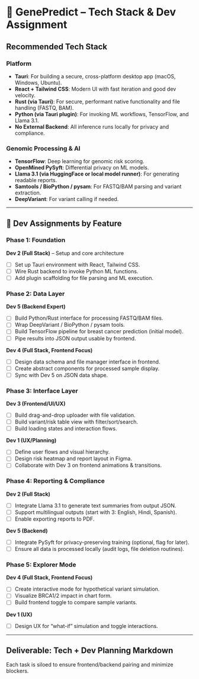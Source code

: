 
# 🧪 GenePredict – Tech Stack & Dev Assignment

## Recommended Tech Stack

### Platform
- **Tauri**: For building a secure, cross-platform desktop app (macOS, Windows, Ubuntu).
- **React + Tailwind CSS**: Modern UI with fast iteration and good dev velocity.
- **Rust (via Tauri)**: For secure, performant native functionality and file handling (FASTQ, BAM).
- **Python (via Tauri plugin)**: For invoking ML workflows, TensorFlow, and Llama 3.1.
- **No External Backend**: All inference runs locally for privacy and compliance.

### Genomic Processing & AI
- **TensorFlow**: Deep learning for genomic risk scoring.
- **OpenMined PySyft**: Differential privacy on ML models.
- **Llama 3.1 (via HuggingFace or local model runner)**: For generating readable reports.
- **Samtools / BioPython / pysam**: For FASTQ/BAM parsing and variant extraction.
- **DeepVariant**: For variant calling if needed.

---

## 👥 Dev Assignments by Feature

### Phase 1: Foundation
**Dev 2 (Full Stack)** – Setup and core architecture
- [ ] Set up Tauri environment with React, Tailwind CSS.
- [ ] Wire Rust backend to invoke Python ML functions.
- [ ] Add plugin scaffolding for file parsing and ML execution.

### Phase 2: Data Layer
**Dev 5 (Backend Expert)**
- [ ] Build Python/Rust interface for processing FASTQ/BAM files.
- [ ] Wrap DeepVariant / BioPython / pysam tools.
- [ ] Build TensorFlow pipeline for breast cancer prediction (initial model).
- [ ] Pipe results into JSON output usable by frontend.

**Dev 4 (Full Stack, Frontend Focus)**
- [ ] Design data schema and file manager interface in frontend.
- [ ] Create abstract components for processed sample display.
- [ ] Sync with Dev 5 on JSON data shape.

### Phase 3: Interface Layer
**Dev 3 (Frontend/UI/UX)**
- [ ] Build drag-and-drop uploader with file validation.
- [ ] Build variant/risk table view with filter/sort/search.
- [ ] Build loading states and interaction flows.

**Dev 1 (UX/Planning)**
- [ ] Define user flows and visual hierarchy.
- [ ] Design risk heatmap and report layout in Figma.
- [ ] Collaborate with Dev 3 on frontend animations & transitions.

### Phase 4: Reporting & Compliance
**Dev 2 (Full Stack)**
- [ ] Integrate Llama 3.1 to generate text summaries from output JSON.
- [ ] Support multilingual outputs (start with 3: English, Hindi, Spanish).
- [ ] Enable exporting reports to PDF.

**Dev 5 (Backend)**
- [ ] Integrate PySyft for privacy-preserving training (optional, flag for later).
- [ ] Ensure all data is processed locally (audit logs, file deletion routines).

### Phase 5: Explorer Mode
**Dev 4 (Full Stack, Frontend Focus)**
- [ ] Create interactive mode for hypothetical variant simulation.
- [ ] Visualize BRCA1/2 impact in chart form.
- [ ] Build frontend toggle to compare sample variants.

**Dev 1 (UX)**
- [ ] Design UX for “what-if” simulation and toggle interactions.

---

## Deliverable: Tech + Dev Planning Markdown

Each task is siloed to ensure frontend/backend pairing and minimize blockers.
